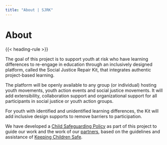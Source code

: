 ```yaml
---
title: "About | SJRK"
---
```

# About

{{< heading-rule >}}

The goal of this project is to support youth at risk who have learning differences to re-engage in education through an inclusively designed platform, called the Social Justice Repair Kit,  that integrates authentic project-based learning.

The platform will be openly available to any group (or individual) hosting youth movements, youth action events and social justice movements. It will add extensibility, collaboration support and organizational support for all participants in social justice or youth action groups.

For youth with identified and unidentified learning differences, the Kit will add inclusive design supports to remove barriers to participation.

We have developed a [Child Safeguarding Policy](/pdfs/IDRC-Child-Safeguarding-Policy.pdf) as part of this project to guide our work and the work of our [partners](/partners/), based on the guidelines and assistance of [Keeping Children Safe](https://www.keepingchildrensafe.org.uk/).
